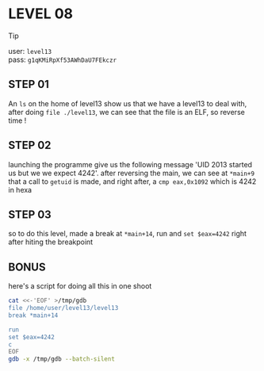 # LEVEL 08

> [!TIP]
> user: `level13` <br>
> pass: `g1qKMiRpXf53AWhDaU7FEkczr`

## STEP 01

An `ls` on the home of level13 show us that we have a level13 to deal with,
after doing `file ./level13`, we can see that the file is an ELF, so reverse
time !

## STEP 02

launching the programme give us the following message
'UID 2013 started us but we we expect 4242'. after reversing the main, we can
see at `*main+9` that a call to `getuid` is made, and right after, a `cmp eax,0x1092`
which is 4242 in hexa

## STEP 03

so to do this level, made a break at `*main+14`, run and `set $eax=4242` right
after hiting the breakpoint

## BONUS

here's a script for doing all this in one shoot

```bash
cat <<-'EOF' >/tmp/gdb
file /home/user/level13/level13
break *main+14

run
set $eax=4242
c
EOF
gdb -x /tmp/gdb --batch-silent
```
